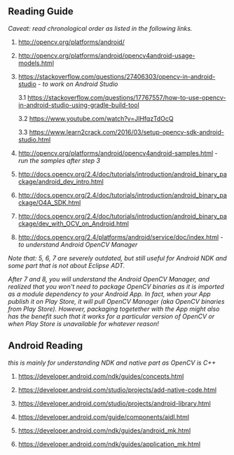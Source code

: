 ## Reading Guide

*Caveat: read chronological order as listed in the following links.*

1. http://opencv.org/platforms/android/

2. http://opencv.org/platforms/android/opencv4android-usage-models.html

3. https://stackoverflow.com/questions/27406303/opencv-in-android-studio - *to work on Android Studio*
    
    3.1 https://stackoverflow.com/questions/17767557/how-to-use-opencv-in-android-studio-using-gradle-build-tool
    
    3.2 https://www.youtube.com/watch?v=JIHfqzTdOcQ
    
    3.3 https://www.learn2crack.com/2016/03/setup-opencv-sdk-android-studio.html

4.  http://opencv.org/platforms/android/opencv4android-samples.html - *run the samples after step 3*

5. http://docs.opencv.org/2.4/doc/tutorials/introduction/android_binary_package/android_dev_intro.html 

6. http://docs.opencv.org/2.4/doc/tutorials/introduction/android_binary_package/O4A_SDK.html

7. http://docs.opencv.org/2.4/doc/tutorials/introduction/android_binary_package/dev_with_OCV_on_Android.html

8. http://docs.opencv.org/2.4/platforms/android/service/doc/index.html - *to understand Android OpenCV Manager*

*Note that: 5, 6, 7 are severely outdated, but still useful for Android NDK  and some part that is not about Eclipse ADT.*

*After 7 and 8, you will understand the Android OpenCV Manager, and realized that you won't need to package OpenCV binaries as it is imported as a module dependency to your Android App. In fact, when your App publish it on Play Store, it will pull OpenCV Manager (aka OpenCV binaries from Play Store). However, packaging togetether with the App might also has the benefit such that it works for a particular version of OpenCV or when Play Store is unavailable for whatever reason!*

## Android Reading

*this is mainly for understanding NDK and native part as OpenCV is C++*

1. https://developer.android.com/ndk/guides/concepts.html

2. https://developer.android.com/studio/projects/add-native-code.html

3. https://developer.android.com/studio/projects/android-library.html

4. https://developer.android.com/guide/components/aidl.html

5. https://developer.android.com/ndk/guides/android_mk.html

6. https://developer.android.com/ndk/guides/application_mk.html


